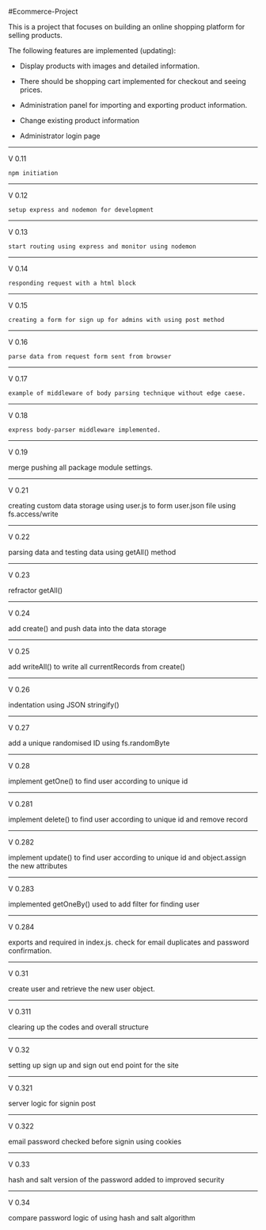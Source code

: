 #Ecommerce-Project

This is a project that focuses on building an online shopping platform for selling products.


The following features are implemented (updating):

- Display products with images and detailed information.

- There should be shopping cart implemented for checkout and seeing prices.

- Administration panel for importing and exporting product information.

- Change existing product information

- Administrator login page


-----

V 0.11

    npm initiation

-----

V 0.12

    setup express and nodemon for development

-----

V 0.13

    start routing using express and monitor using nodemon

-----

V 0.14

    responding request with a html block

-----

V 0.15

    creating a form for sign up for admins with using post method
    
-----

V 0.16

    parse data from request form sent from browser

-----

V 0.17

    example of middleware of body parsing technique without edge caese.

-----

V 0.18

    express body-parser middleware implemented.

-----

V 0.19

   merge pushing all package module settings.

-----

V 0.21

   creating custom data storage using user.js to form user.json file using fs.access/write

-----

V 0.22

   parsing data and testing data using getAll() method

-----

V 0.23

   refractor getAll()

-----

V 0.24

   add create() and push data into the data storage

-----

V 0.25

   add writeAll() to write all currentRecords from create()

-----

V 0.26

   indentation using JSON stringify()

-----

V 0.27

   add a unique randomised ID using fs.randomByte

-----

V 0.28

   implement getOne() to find user according to unique id
 
-----

V 0.281

   implement delete() to find user according to unique id and remove record
 
-----

V 0.282

   implement update() to find user according to unique id and object.assign the new attributes
 
-----

V 0.283

   implemented getOneBy() used to add filter for finding user
 
-----

V 0.284

   exports and required in index.js. check for email duplicates and password confirmation.
  
-----

V 0.31

   create user and retrieve the new user object.
  
-----

V 0.311

   clearing up the codes and overall structure
  
-----

V 0.32

   setting up sign up and sign out end point for the site
  
-----

V 0.321

   server logic for signin post

-----

V 0.322

   email password checked before signin using cookies
  
-----

V 0.33

   hash and salt version of the password added to improved security
  
-----

V 0.34

   compare password logic of using hash and salt algorithm
  
